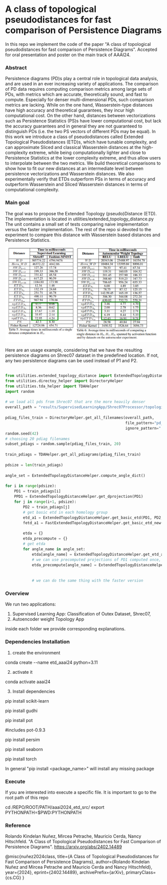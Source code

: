 # A class of topological pseudodistances for fast comparison of Persistence Diagrams

In this repo we implement the code of the paper "A class of topological pseudodistances for fast comparison of Persistence Diagrams". Accepted for oral presentation and poster on the main track of AAAI24.

### Abstract

Persistence diagrams (PD)s play a central role in topological data analysis, and are used in an ever increasing variety of applications. The comparison of PD data requires computing comparison metrics among large sets of PDs, with metrics which are accurate, theoretically sound, and fast to compute. Especially for denser multi-dimensional PDs, such comparison metrics are lacking. While on the one hand, Wasserstein-type distances have high accuracy and theoretical guarantees, they incur high computational cost. On the other hand, distances between vectorizations such as Persistence Statistics (PS)s have lower computational cost, but lack the accuracy guarantees and in general they are not guaranteed to distinguish PDs (i.e. the two PS vectors of different PDs may be equal). In this work we introduce a class of pseudodistances called Extended Topological Pseudodistances (ETD)s, which have tunable complexity, and can approximate Sliced and classical Wasserstein distances at the high-complexity extreme, while being computationally lighter and close to Persistence Statistics at the lower complexity extreme, and thus allow users to interpolate between the two metrics. We build theoretical comparisons to show how to fit our new distances at an intermediate level between persistence vectorizations and Wasserstein distances. We also experimentally verify that ETDs outperform PSs in terms of accuracy and outperform Wasserstein and Sliced Wasserstein distances in terms of computational complexity.

### Main goal
The goal was to propose the Extended Topology (pseudo)Distance (ETD). The implementation is located in utilities/extended_topology_distance.py
The unit contains a small set of tests comparing naive implementation versus the faster implementation. The rest of the repo si devoted to the experiment to compare this distance with Wasserstein based distances and Persistence Statistics.

<img src = "./profiling.jpg">

Here are an usage example, considering that we have the resulting persistence diagrams on Shrec07 dataset in the predefined location.
If not, any two persistence diagrams can be used instead of P1 and P2.
```python

from utilities.extended_topology_distance import ExtendedTopologyDistanceHelper, FastExtendedTopologyDistanceHelper
from utilities.directoy_helper import DirectoryHelper
from utilities.tda_helper import TDAHelper
import random

# we load all pds from Shrec07 that are the more heavily denser
overall_path = "results/SupervisedLearningApp/Shrec07Processor/topological_info"

pdiag_files_train = DirectoryHelper.get_all_filenames(overall_path,
                                                      file_pattern="pd_train",
                                                      ignore_pattern=".png")
random.seed(42)
# choosing 20 pdiag filenames
subset_pdiags = random.sample(pdiag_files_train, 20)

train_pdiags = TDAHelper.get_all_pdiagrams(pdiag_files_train)

pdsize = len(train_pdiags)

angle_set = ExtendedTopologyDistanceHelper.compute_angle_dict()

for i in range(pdsize):
    PD1 = train_pdiags[i]
    PPD1 = ExtendedTopologyDistanceHelper.get_dprojection(PD1)
    for j in range(i+1, pdsize):
        PD2 = train_pdiags[j]
        # get basic etd in each homology group
        etd_a1 = ExtendedTopologyDistanceHelper.get_basic_etd(PD1, PD2, p=2)
        fetd_a1 = FastExtendedTopologyDistanceHelper.get_basic_etd_new(PD1, PD2, p=2)
        
        etda = {}
        etda_precompute = {}
        # get etda
        for angle_name in angle_set:         
            etda[angle_name] = ExtendedTopologyDistanceHelper.get_etd_alpha(PD1, PD2, p=2, angle=angle_set[angle_name])
            # we can use precomputed projections of PD1 computed once, so it will compute only PD2 projection
            etda_precompute[angle_name] = ExtendedTopologyDistanceHelper.get_etd_alpha(PD1, PD2, p=2, 
                                                                                       angle=angle_set[angle_name], 
                                                                                       P11=PPD1)
            # we can do the same thing with the faster version
```

### Overview

We run two applications:

1. Supervised Learning App: Classification of Outex Dataset, Shrec07, 
2. Autoencoder weight Topology App

inside each folder we provide corresponding explanations. 

### Dependencies Installation 

1. create the environment

conda create --name etd_aaai24 python=3.11

2. activate it

conda activate aaai24

3. Install dependencies

 pip install scikit-learn

 pip install gudhi
 
 pip install pot
 
 #includes pot-0.9.3
 
 pip install persim
 
 pip install seaborn
 
 pip install torch
 
 In general "pip install <package_name>" will install any missing package

### Execute

If you are interested into execute a specific file. It is important to go to the root path of this repo

cd /REPO/ROOT/PATH/aaai2024_etd_src/
export PYTHONPATH=$PWD:PYTHONPATH

### Reference

Rolando Kindelan Nuñez, Mircea Petrache, Mauricio Cerda, Nancy Hitschfeld. "A Class of Topological Pseudodistances for Fast Comparison of Persistence Diagrams". https://arxiv.org/abs/2402.14489

@misc{nuñez2024class,
      title={A Class of Topological Pseudodistances for Fast Comparison of Persistence Diagrams}, 
      author={Rolando Kindelan Nuñez and Mircea Petrache and Mauricio Cerda and Nancy Hitschfeld},
      year={2024},
      eprint={2402.14489},
      archivePrefix={arXiv},
      primaryClass={cs.CG}
}
